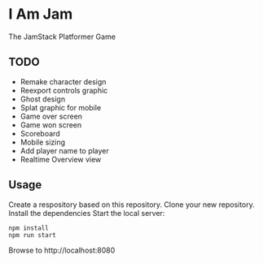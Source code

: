 # I Am Jam

The JamStack Platformer Game

## TODO

* Remake character design
* Reexport controls graphic
* Ghost design
* Splat graphic for mobile
* Game over screen
* Game won screen
* Scoreboard
* Mobile sizing
* Add player name to player
* Realtime Overview view

## Usage
Create a respository based on this repository.
Clone your new repository.
Install the dependencies
Start the local server:

```
npm install 
npm run start
```

Browse to http://localhost:8080
